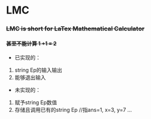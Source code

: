 # LMC
### ~~LMC is short for LaTex Mathematical Calculator~~  
#### ~~甚至不能计算 1 +1 = 2~~
+ 已实现的：
1. string Ep的输入输出  
2. 能够退出输入  
+ 未实现的：
1. 赋予string Ep数值  
2. 存储且调用已有的string Ep //指ans=1, x=3, y=7 ...
